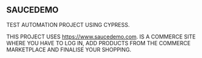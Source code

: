## SAUCEDEMO

TEST AUTOMATION PROJECT USING CYPRESS.

THIS PROJECT USES https://www.saucedemo.com. IS A COMMERCE SITE WHERE YOU HAVE TO LOG IN, ADD PRODUCTS FROM THE COMMERCE MARKETPLACE AND FINALISE YOUR SHOPPING.
